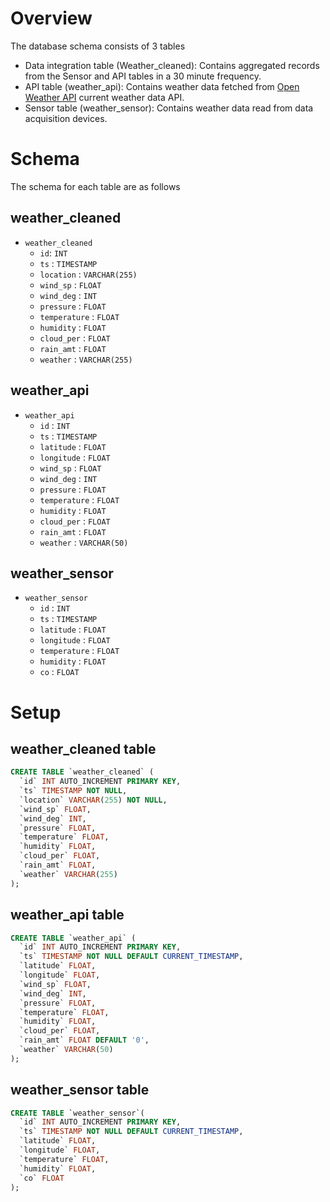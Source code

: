 # Overview

The database schema consists of 3 tables
- Data integration table (Weather_cleaned): Contains aggregated records from the Sensor and API tables in a 30 minute frequency.
- API table (weather_api): Contains weather data fetched from [Open Weather API](https://openweathermap.org/current) current weather data API.
- Sensor table (weather_sensor): Contains weather data read from data acquisition devices.


# Schema
The schema for each table are as follows

## weather_cleaned
- `weather_cleaned`
  - `id`: `INT`
  - `ts` : `TIMESTAMP`
  - `location` : `VARCHAR(255)`
  - `wind_sp` : `FLOAT`
  - `wind_deg` : `INT`
  - `pressure` : `FLOAT`
  - `temperature` : `FLOAT`
  - `humidity` : `FLOAT`
  - `cloud_per` : `FLOAT`
  - `rain_amt` : `FLOAT`
  - `weather` : `VARCHAR(255)`

## weather_api
- `weather_api`
  - `id` : `INT`
  - `ts` : `TIMESTAMP`
  - `latitude` : `FLOAT`
  - `longitude` : `FLOAT`
  - `wind_sp` : `FLOAT`
  - `wind_deg` : `INT`
  - `pressure` : `FLOAT`
  - `temperature` : `FLOAT`
  - `humidity` : `FLOAT`
  - `cloud_per` : `FLOAT`
  - `rain_amt` : `FLOAT`
  - `weather` : `VARCHAR(50)`

## weather_sensor
- `weather_sensor`
  - `id` : `INT`
  - `ts` : `TIMESTAMP`
  - `latitude` : `FLOAT`
  - `longitude` : `FLOAT`
  - `temperature` : `FLOAT`
  - `humidity` : `FLOAT`
  - `co` : `FLOAT`

# Setup
## weather_cleaned table
```sql
CREATE TABLE `weather_cleaned` (
  `id` INT AUTO_INCREMENT PRIMARY KEY,
  `ts` TIMESTAMP NOT NULL,
  `location` VARCHAR(255) NOT NULL,
  `wind_sp` FLOAT,
  `wind_deg` INT,
  `pressure` FLOAT,
  `temperature` FLOAT,
  `humidity` FLOAT,
  `cloud_per` FLOAT,
  `rain_amt` FLOAT,
  `weather` VARCHAR(255)
);
```

## weather_api table
```sql
CREATE TABLE `weather_api` (
  `id` INT AUTO_INCREMENT PRIMARY KEY,
  `ts` TIMESTAMP NOT NULL DEFAULT CURRENT_TIMESTAMP,
  `latitude` FLOAT,
  `longitude` FLOAT,
  `wind_sp` FLOAT,
  `wind_deg` INT,
  `pressure` FLOAT,
  `temperature` FLOAT,
  `humidity` FLOAT,
  `cloud_per` FLOAT,
  `rain_amt` FLOAT DEFAULT '0',
  `weather` VARCHAR(50)
);
```

## weather_sensor table
```sql
CREATE TABLE `weather_sensor`(
  `id` INT AUTO_INCREMENT PRIMARY KEY,
  `ts` TIMESTAMP NOT NULL DEFAULT CURRENT_TIMESTAMP,
  `latitude` FLOAT,
  `longitude` FLOAT,
  `temperature` FLOAT,
  `humidity` FLOAT,
  `co` FLOAT
);
```